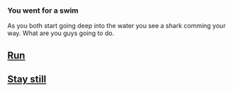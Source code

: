 ### You went for a swim
As you both start going deep into the water you see a shark comming your way. What are you guys going to do.

## [Run](run.md)
## [Stay still](still.md)